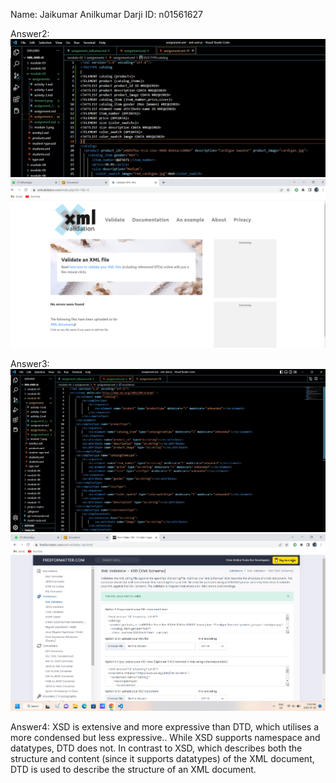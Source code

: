 Name: Jaikumar Anilkumar Darji
ID: n01561627

Answer2: ![image info](Answer2.png)
        ![image info](DTD_validation.png)

Answer3: ![image info](Answer3.png)
        ![image info](XSD_validation.png)

Answer4:
         XSD is extensive and more expressive than DTD, which utilises a more condensed but less expressive.. While XSD supports namespace and datatypes, DTD does not. In contrast to XSD, which describes both the structure and content (since it supports datatypes) of the XML document, DTD is used to describe the structure of an XML document.

